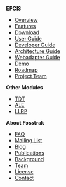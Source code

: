 **EPCIS**
  * [Overview](EpcisMain.md)
  * [Features](EpcisFeatures.md)
  * [Download](EpcisDownload.md)
  * [User Guide](EpcisUserGuide.md)
  * [Developer Guide](EpcisDeveloperGuide.md)
  * [Architecture Guide](EpcisArchitectureGuide.md)
  * [Webadapter Guide](EpcisWebadapterGuide.md)
  * [Demo](EpcisDemo.md)
  * [Roadmap](EpcisRoadmap.md)
  * [Project Team](EpcisTeam.md)

**Other Modules**
  * [TDT](TdtMain.md)
  * [ALE](AleMain.md)
  * [LLRP](LlrpMain.md)

**About Fosstrak**
  * [FAQ](GeneralFaq.md)
  * [Mailing List](GeneralMailinglist.md)
  * [Blog](http://fosstrak.wordpress.com/)
  * [Publications](GeneralPublications.md)
  * [Background](GeneralBackground.md)
  * [Team](GeneralTeam.md)
  * [License](GeneralLicense.md)
  * [Contact](GeneralContact.md)
